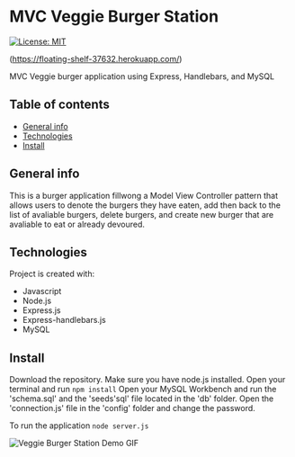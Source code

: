 # MVC Veggie Burger Station 
[![License: MIT](https://img.shields.io/badge/License-MIT-yellow.svg)](https://opensource.org/licenses/MIT)

(https://floating-shelf-37632.herokuapp.com/)

MVC Veggie burger application using Express, Handlebars, and MySQL
## Table of contents
* [General info](#general-info)
* [Technologies](#technologies)
* [Install](#install)

## General info
This is a burger application fillwong a Model View Controller pattern that allows users to denote the burgers they have eaten, add then back to the list of avaliable burgers, delete burgers, and create new burger that are avaliable to eat or already devoured.  
	
## Technologies
Project is created with:
* Javascript
* Node.js 
* Express.js
* Express-handlebars.js
* MySQL

## Install
Download the repository. Make sure you have node.js installed. Open your terminal and run
``` npm install ```
Open your MySQL Workbench and run the 'schema.sql' and the 'seeds'sql' file located in the 'db' folder.
Open the 'connection.js' file in the 'config' folder and change the password. 

To run the application
``` node server.js ```

![Veggie Burger Station Demo GIF](./assets/demo.png)